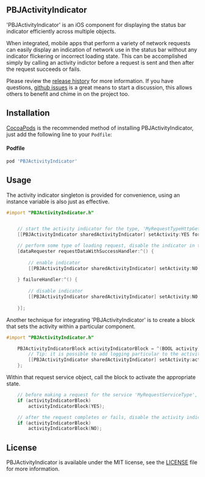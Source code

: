 ## PBJActivityIndicator
'PBJActivityIndicator' is an iOS component for displaying the status bar indicator efficiently across multiple objects.

When integrated, mobile apps that perform a variety of network requests can easily display an indication of network use in the status bar without any indicator flickering or incorrect loading state. This can be accomplished simply by calling an activity indictor before a request is sent and then after the request succeeds or fails.

Please review the [release history](https://github.com/piemonte/PBJActivityIndicator/releases) for more information. If you have questions, [github issues](https://github.com/piemonte/PBJActivityIndicator/issues) is a great means to start a discussion, this allows others to benefit and chime in on the project too.

## Installation

[CocoaPods](http://cocoapods.org) is the recommended method of installing PBJActivityIndicator, just add the following line to your `Podfile`:

#### Podfile

```ruby
pod 'PBJActivityIndicator'
```

## Usage

The activity indicator singleton is provided for convenience, using an instance variable is also just as effective.

```objective-c
#import "PBJActivityIndicator.h"
```

```objective-c

    // start the activity indicator for the type, 'MyRequestTypeHttpGet'
    [[PBJActivityIndicator sharedActivityIndicator] setActivity:YES forType:MyRequestTypeHttpGet];

    // perform some type of loading request, disable the indicator in the completion blocks or delegate callback
    [dataRequester requestDataWithSuccessHandler:^() {
    
        // enable indicator
        [[PBJActivityIndicator sharedActivityIndicator] setActivity:NO forType:MyRequestTypeHttpGet];
    
    } failureHandler:^() {
    
        // disable indicator
        [[PBJActivityIndicator sharedActivityIndicator] setActivity:NO forType:MyRequestTypeHttpGet];
    
    }];

```

Another technique for integrating 'PBJActivityIndicator' is to create a block that sets the activity within a particular component.

```objective-c
#import "PBJActivityIndicator.h"
```

```objective-c
    PBJActivityIndicatorBlock activityIndicatorBlock = ^(BOOL activity) {
        // Tip: it is possible to add logging particular to the activity here
        [[PBJActivityIndicator sharedActivityIndicator] setActivity:activity forType:MyRequestServiceType];
    };
```

Within that request service object, call the block to activate the appropriate state.

```objective-c
    // before making a request for the service 'MyRequestServiceType', enable activity indicator
    if (activityIndicatorBlock)
        activityIndicatorBlock(YES);
```

```objective-c
    // after the request completes or fails, disable the activity indicator
    if (activityIndicatorBlock)
        activityIndicatorBlock(NO);
```

## License

PBJActivityIndicator is available under the MIT license, see the [LICENSE](https://github.com/piemonte/PBJActivityIndicator/blob/master/LICENSE) file for more information.
